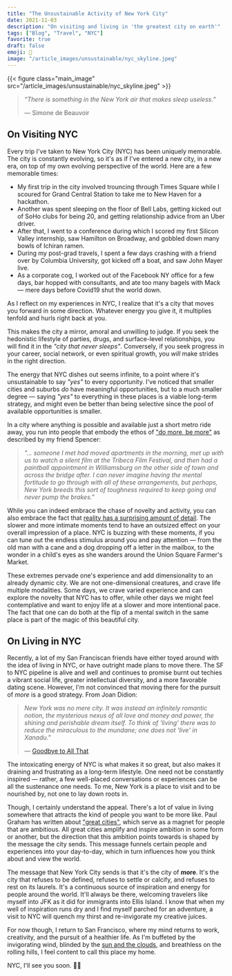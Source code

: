 ```yaml
---
title: "The Unsustainable Activity of New York City"
date: 2021-11-03
description: "On visiting and living in 'the greatest city on earth'"
tags: ["Blog", "Travel", "NYC"]
favorite: true
draft: false
emoji: 🗽
image: "/article_images/unsustainable/nyc_skyline.jpeg"
---
```


{{< figure class="main_image" src="/article_images/unsustainable/nyc_skyline.jpeg" >}}

> *“There is something in the New York air that makes sleep useless.”*
> 
> — Simone de Beauvoir

## On Visiting NYC

Every trip I've taken to New York City (NYC) has been uniquely memorable. The city is constantly evolving, so it's as if I've entered a new city, in a new era, on top of my own evolving perspective of the world. Here are a few memorable times:

- My first trip in the city involved trouncing through Times Square while I scoured for Grand Central Station to take me to New Haven for a hackathon.
- Another was spent sleeping on the floor of Bell Labs, getting kicked out of SoHo clubs for being 20, and getting relationship advice from an Uber driver.
- After that, I went to a conference during which I scored my first Silicon Valley internship, saw Hamilton on Broadway, and gobbled down many bowls of Ichiran ramen.
- During my post-grad travels, I spent a few days crashing with a friend over by Columbia University, got kicked off a boat, and saw John Mayer live.
- As a corporate cog, I worked out of the Facebook NY office for a few days, bar hopped with consultants, and ate too many bagels with Mack — mere days before Covid19 shut the world down.

As I reflect on my experiences in NYC, I realize that it's a city that moves you forward in some direction. Whatever energy you give it, it multiplies tenfold and hurls right back at you.

This makes the city a mirror, amoral and unwilling to judge. If you seek the hedonistic lifestyle of parties, drugs, and surface-level relationships, you will find it in the *"city that never sleeps"*. Conversely, if you seek progress in your career, social network, or even spiritual growth, you *will* make strides in the right direction.

The energy that NYC dishes out seems infinite, to a point where it's unsustainable to say *"yes"* to every opportunity. I've noticed that smaller cities and suburbs *do* have meaningful opportunities, but to a much smaller degree — saying *"yes"* to everything in these places is a viable long-term strategy, and might even be better than being selective since the pool of available opportunities is smaller.

In a city where anything is possible and available just a short metro ride away, you run into people that embody the ethos of ["do more, be more"](https://spencerchang.substack.com/p/do-more-be-more-mini-26100) as described by my friend Spencer:

> *"... someone I met had moved apartments in the morning, met up with us to watch a silent film at the Tribeca Film Festival, and then had a paintball appointment in Williamsburg on the other side of town and across the bridge after. I can never imagine having the mental fortitude to go through with all of these arrangements, but perhaps, New York breeds this sort of toughness required to keep going and never pump the brakes."*

While you can indeed embrace the chase of novelty and activity, you can also embrace the fact that [reality has a surprising amount of detail](http://johnsalvatier.org/blog/2017/reality-has-a-surprising-amount-of-detail). The slower and more intimate moments tend to have an outsized effect on your overall impression of a place. NYC is buzzing with these moments, if you can tune out the endless stimulus around you and pay attention — from the old man with a cane and a dog dropping off a letter in the mailbox, to the wonder in a child's eyes as she wanders around the Union Square Farmer's Market.

These extremes pervade one's experience and add dimensionality to an already dynamic city. We are not one-dimensional creatures, and crave life multiple modalities. Some days, we crave varied experience and can explore the novelty that NYC has to offer, while other days we might feel contemplative and want to enjoy life at a slower and more intentional pace. The fact that one can do both at the flip of a mental switch in the same place is part of the magic of this beautiful city. 

## On Living in NYC

Recently, a lot of my San Franciscan friends have either toyed around with the idea of living in NYC, or have outright made plans to move there. The SF to NYC pipeline is alive and well and continues to promise burnt out techies a vibrant social life, greater intellectual diversity, and a more favorable dating scene. However, I'm not convinced that moving there for the pursuit of *more* is a good strategy. From Joan Didion:

> *New York was no mere city. It was instead an infinitely romantic notion, the mysterious nexus of all love and money and power, the shining and perishable dream itself. To think of 'living' there was to reduce the miraculous to the mundane; one does not 'live' in Xanadu."*
> 
> — [Goodbye to All That](http://essaysspring13.qwriting.qc.cuny.edu/files/2013/04/Joan-Didion-Goodbye-to-All-That.pdf)

The intoxicating energy of NYC is what makes it so great, but also makes it draining and frustrating as a long-term lifestyle. One need not be constantly inspired — rather, a few well-placed conversations or experiences can be all the sustenance one needs. To me, New York is a place to visit and to be nourished by, not one to lay down roots in.

Though, I certainly understand the appeal. There's a lot of value in living somewhere that attracts the kind of people you want to be more like. Paul Graham has written about ["great cities"](http://paulgraham.com/cities.html), which serve as a magnet for people that are ambitious. All great cities amplify and inspire ambition in some form or another, but the direction that this ambition points towards is shaped by the message the city sends. This message funnels certain people and experiences into your day-to-day, which in turn influences how you think about and view the world.

The message that New York City sends is that it's the city of **more**. It's the city that refuses to be defined, refuses to settle or calcify, and refuses to rest on its laurels. It's a continuous source of inspiration and energy for people around the world. It'll always be there, welcoming travelers like myself into JFK as it did for immigrants into Ellis Island. I know that when my well of inspiration runs dry and I find myself parched for an adventure, a visit to NYC will quench my thirst and re-invigorate my creative juices.

For now though, I return to San Francisco, where my mind returns to work, creativity, and the pursuit of a healthier life. As I'm buffeted by the invigorating wind, blinded by the [sun and the clouds](https://nikhilthota.com/writing/sun-and-clouds/), and breathless on the rolling hills, I feel content to call this place my home.

NYC, I'll see you soon. ✌🏾
